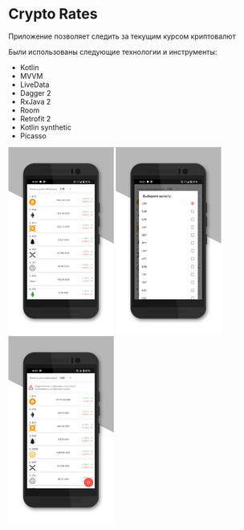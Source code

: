 # Crypto Rates

Приложение позволяет следить за текущим курсом криптовалют

Были использованы следующие технологии и инструменты:

* Kotlin
* MVVM
* LiveData
* Dagger 2
* RxJava 2
* Room
* Retrofit 2
* Kotlin synthetic
* Picasso

<img src="https://raw.githubusercontent.com/ArturDevMob/CryptoRates/master/images/1.png" width="210" /> <img src="https://raw.githubusercontent.com/ArturDevMob/CryptoRates/master/images/2.png" width="210" /> <img src="https://raw.githubusercontent.com/ArturDevMob/CryptoRates/master/images/3.png" width="210" />
